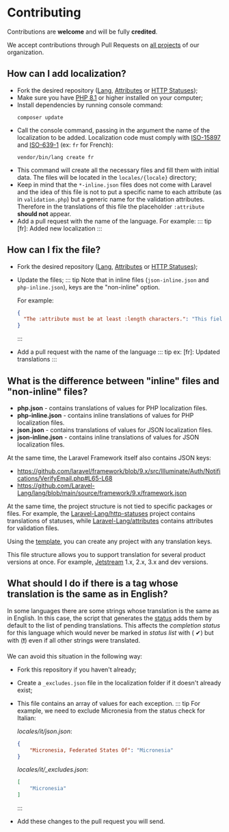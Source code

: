 # Contributing

Contributions are **welcome** and will be fully **credited**.

We accept contributions through Pull Requests on [all projects](https://github.com/orgs/Laravel-Lang/repositories) of
our organization.

## How can I add localization?

* Fork the desired
  repository ([Lang](https://github.com/Laravel-Lang/lang), [Attributes](https://github.com/Laravel-Lang/attributes)
  or [HTTP Statuses](https://github.com/Laravel-Lang/http-statuses));
* Make sure you have [PHP 8.1](https://www.php.net) or higher installed on your computer;
* Install dependencies by running console command:
  ```
  composer update
  ```
* Call the console command, passing in the argument the name of the localization to be added. Localization code must
  comply
  with [ISO-15897](https://laravel.com/docs/localization)
  and [ISO-639-1](https://en.wikipedia.org/wiki/List_of_ISO_639-1_codes) (ex: `fr` for French):
  ```
  vendor/bin/lang create fr
  ```
* This command will create all the necessary files and fill them with initial data. The files will be located in
  the `locales/{locale}` directory;
* Keep in mind that the `*-inline.json` files does not come with Laravel and the idea of this file is not to put a
  specific name to each attribute (as in `validation.php`)
  but a generic name for the validation attributes. Therefore in the translations of this file the
  placeholder `:attribute` **should not** appear.
* Add a pull request with the name of the language. For example:
  ::: tip
  [fr]: Added new localization
  :::

## How can I fix the file?

* Fork the desired
  repository ([Lang](https://github.com/Laravel-Lang/lang), [Attributes](https://github.com/Laravel-Lang/attributes)
  or [HTTP Statuses](https://github.com/Laravel-Lang/http-statuses));
* Update the files;
  ::: tip
  Note that in inline files (`json-inline.json` and `php-inline.json`), keys are the "non-inline" option.

  For example:
  ```json
  {
    "The :attribute must be at least :length characters.": "This field must be at least :length characters."
  }
  ```
  :::
* Add a pull request with the name of the language
  ::: tip
  ex: [fr]: Updated translations
  :::

## What is the difference between "inline" files and "non-inline" files?

* **php.json** - contains translations of values for PHP localization files.
* **php-inline.json** - contains inline translations of values for PHP localization files.
* **json.json** - contains translations of values for JSON localization files.
* **json-inline.json** - contains inline translations of values for JSON localization files.

At the same time, the Laravel Framework itself also contains JSON keys:

* https://github.com/laravel/framework/blob/9.x/src/Illuminate/Auth/Notifications/VerifyEmail.php#L65-L68
* https://github.com/Laravel-Lang/lang/blob/main/source/framework/9.x/framework.json

At the same time, the project structure is not tied to specific packages or files. For example,
the [Laravel-Lang/http-statuses](https://github.com/Laravel-Lang/http-statuses)
project contains translations of statuses, while [Laravel-Lang/attributes](https://github.com/Laravel-Lang/attributes)
contains attributes for validation files.

Using the [template](https://github.com/Laravel-Lang/translations-template), you can create any project with any
translation keys.

This file structure allows you to support translation for several product versions at once.
For example, [Jetstream](https://github.com/Laravel-Lang/lang/tree/main/source/jetstream) 1.x, 2.x, 3.x and dev
versions.

## What should I do if there is a tag whose translation is the same as in English?

In some languages there are some strings whose translation is the same as in English. In this case, the script that
generates the [status](status.md) adds them by default to the
list of pending translations. This affects the *completion status* for this language which would never be marked in
*status list* with (
✔) but with (❗) even if all other strings were translated.

We can avoid this situation in the following way:

* Fork this repository if you haven't already;
* Create a `_excludes.json` file in the localization folder if it doesn't already exist;
* This file contains an array of values for each exception.
  ::: tip
  For example, we need to exclude Micronesia from the status check for Italian:

  _locales/it/json.json_:
  ```json
  {
      "Micronesia, Federated States Of": "Micronesia"
  }
  ```

  _locales/it/\_excludes.json_:
  ```json
  [
      "Micronesia"
  ]
  ```
  :::

* Add these changes to the pull request you will send.
